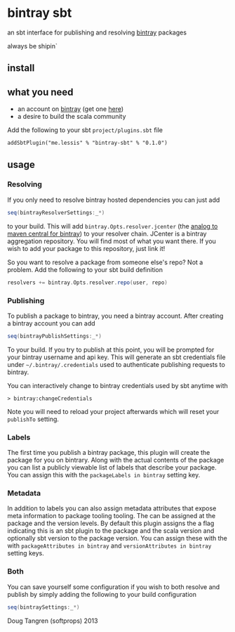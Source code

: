 # bintray sbt

an sbt interface for publishing and resolving [bintray](https://bintray.com) packages

always be shipin`

## install

## what you need

- an account on [bintray](https://bintray.com) (get one [here](https://bintray.com/signup/index))
- a desire to build the scala community

Add the following to your sbt `project/plugins.sbt` file

    addSbtPlugin("me.lessis" % "bintray-sbt" % "0.1.0")

## usage

### Resolving

If you only need to resolve bintray hosted dependencies you can just add

```scala
seq(bintrayResolverSettings:_*)
```

to your build. This will add `bintray.Opts.resolver.jcenter` (the [analog to maven central for bintray](https://bintray.com/bintray/jcenter)) to your resolver chain. JCenter is a bintray aggregation repository. You will find most of what you want there. If you wish to add your package to this repository, just link it!

So you want to resolve a package from someone else's repo? Not a problem. Add the following to your sbt build definition

```scala
resolvers += bintray.Opts.resolver.repo(user, repo)
```

### Publishing

To publish a package to bintray, you need a bintray account. After creating a bintray account you can add

```scala
seq(bintrayPublishSettings:_*)
```

To your build. If you try to publish at this point, you will be prompted for your bintray username and api key. This will generate an sbt credentials
file under `~/.bintray/.credentials` used to authenticate publishing requests to bintray.

You can interactively change to bintray credentials used by sbt anytime with

    > bintray:changeCredentials

Note you will need to reload your project afterwards which will reset your `publishTo` setting.


### Labels

The first time you publish a bintray package, this plugin will create the package for you on bintrary. Along with the actual contents
of the package you can list a publicly viewable list of labels that describe your package. You can assign this with the `packageLabels in bintray` setting key.

### Metadata

In addition to labels you can also assign metadata attributes that expose meta information to package tooling tooling. The can be assigned at the package and the version levels. By default this plugin assigns the a flag indicating this is an sbt plugin to the package and the scala version and optionally sbt version to the package version. You can assign these with the with `packageAttributes in bintray` and `versionAttributes in bintray` setting keys.

### Both

You can save yourself some configuration if you wish to both resolve and publish by simply adding the following to your build configuration

```scala
seq(bintraySettings:_*)
```

Doug Tangren (softprops) 2013
